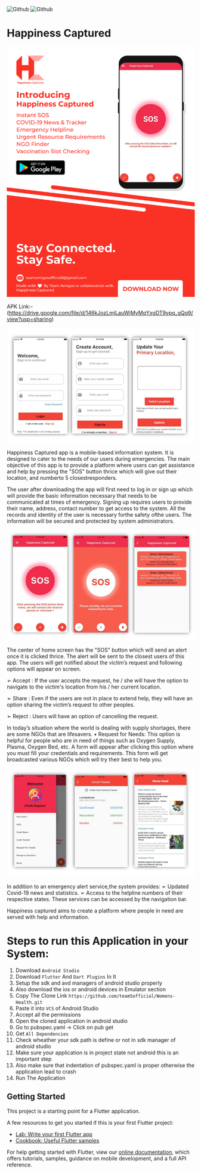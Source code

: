 ![Github](https://img.shields.io/badge/Language-Dart-blue?logo=Dart)
![Github](https://img.shields.io/badge/Language-Ruby-red?logo=Ruby)

# Happiness Captured

![alt text](https://github.com/AftabBagwan/Happiness-Captured/blob/master/readme-images/hc_poster.PNG?raw=true)

APK Link:- (https://drive.google.com/file/d/146kJozLmjLauWjMyMqYxgDT9vpq_gQq9/view?usp=sharing)

![](https://github.com/AftabBagwan/Happiness-Captured/blob/master/readme-images/ss1.png?raw=true)

Happiness Captured app is a mobile-based information system. It is designed to cater
to the needs of our users during emergencies. The main objective of this app is to
provide a platform where users can get assistance and help by pressing the "SOS" 
button thrice which will give out their location, and numberto 5 closestresponders.


The user after downloading the app will first need to log in or sign up which will 
provide the basic information necessary that needs to be communicated at times 
of emergency. Signing up requires users to provide their name, address, contact
number to get access to the system. All the records and identity of the user is
necessary forthe safety ofthe users. The information will be secured and protected 
by system administrators.

![](https://github.com/AftabBagwan/Happiness-Captured/blob/master/readme-images/ss2.png?raw=true)

The center of home screen has the "SOS" button which will send an alert once it 
is clicked thrice. The alert will be sent to the closest users of this app. The users 
will get notified about the victim’s request and following options will appear on 
screen.

➢ Accept : If the user accepts the request, he / she will have the option to 
navigate to the victim's location from his / her current location.

➢ Share : Even if the users are not in place to extend help, they will have an 
option sharing the victim’s request to other peoples.

➢ Reject : Users will have an option of cancelling the request.

In today’s situation where the world is dealing with supply shortages, there are some
NGOs that are lifesavers.
• Request for Needs: This option is helpful for people who are in need of things such 
as Oxygen Supply, Plasma, Oxygen Bed, etc. A form will appear after clicking this 
option where you must fill your credentials and requirements. This form will get
broadcasted various NGOs which will try their best to help you.

![](https://github.com/AftabBagwan/Happiness-Captured/blob/master/readme-images/ss3.png?raw=true)

In addition to an emergency alert service,the system provides: 
➢ Updated Covid-19 news and statistics.
➢ Access to the helpline numbers of their respective states.
These services can be accessed by the navigation bar.

Happiness captured aims to create a platform where people in need are served 
with help and information.

# Steps to run this Application in your System:
1)  Download `Android Studio`
2)  Download `Flutter` And `Dart Plugins` In It
3)  Setup the sdk and avd managers of android studio properly
4)  Also download the ios or android devices in Emulator section
5)  Copy The Clone Link `https://github.com/team5official/Womens-Health.git`
6)  Paste it into `VCS` of Android Studio
7)  Accept all the permissions
8)  Open the cloned application in android studio
9)  Go to pubspec.yaml -> Click on pub get
10) Get `All Dependencies`
11) Check wheather your sdk path is define or not in sdk manager of android studio
12) Make sure your application is in project state not android this is an important step
13) Also make sure that indentation of pubspec.yaml is proper otherwise the application lead to crash
14) Run The Application

## Getting Started

This project is a starting point for a Flutter application.

A few resources to get you started if this is your first Flutter project:

- [Lab: Write your first Flutter app](https://flutter.dev/docs/get-started/codelab)
- [Cookbook: Useful Flutter samples](https://flutter.dev/docs/cookbook)

For help getting started with Flutter, view our
[online documentation](https://flutter.dev/docs), which offers tutorials,
samples, guidance on mobile development, and a full API reference.
